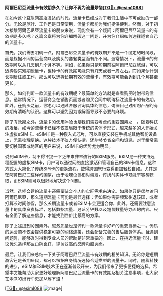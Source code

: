 **阿爾巴尼亞流量卡有效期多久？让你不再为流量烦恼[[TG💪+ @esim1088](https://t.me/s/esim1088)]**

在如今这个互联网高度发达的时代，流量卡已经成为了我们生活中不可或缺的一部分。无论是旅行、工作还是日常使用，流量卡都能为我们提供便利。然而，对于初次接触阿爾巴尼亞流量卡的朋友来说，可能会有一个疑问：阿爾巴尼亞流量卡的有效期是多久呢？这篇文章将为你详细解答这一问题，并为你介绍如何选择适合自己的流量卡。

首先，我们需要明确一点，阿爾巴尼亞流量卡的有效期并不是一个固定的时间段，而是根据不同的运营商以及购买的套餐类型而有所不同。通常情况下，流量卡的有效期可以从几天到几个月不等。例如，如果你只是短期前往阿爾巴尼亞旅游，可以选择购买短期流量卡，这种卡的有效期可能只有几天或者一周左右。而如果你计划长期居住或工作，那么可以选择长期有效的流量卡，有效期可能会达到几个月甚至更长。

那么，如何判断一款流量卡的有效期呢？最简单的方法就是查看购买时附带的信息。通常情况下，运营商会在销售页面或者购买合同中明确标注流量卡的有效期。此外，在购买之前，你也可以通过客服咨询具体的信息，确保自己对所购产品的有效期有清晰的认识。这样可以避免因为误解而导致不必要的麻烦。

除了有效期之外，流量卡的使用体验也是我们需要考虑的重要因素之一。随着科技的发展，如今的流量卡已经不仅仅局限于传统的实体卡形式，越来越多的人开始关注虚拟eSIM卡。eSIM卡是一种嵌入式芯片，可以直接安装在手机或其他智能设备上，无需物理更换。这种技术不仅方便快捷，还能够节省空间和资源。对于经常需要切换国家或地区的用户来说，eSIM卡的优势尤为明显。

说到eSIM卡，就不得不提一下近年来非常流行的ESIM服务。ESIM是一种支持远程配置的虚拟SIM卡，用户可以通过网络直接激活和管理自己的SIM卡信息。这种方式大大简化了传统SIM卡的更换流程，使得跨国旅行变得更加轻松自如。尤其是在阿爾巴尼亞这样的国家，由于地理位置相对偏远，传统的实体卡可能不容易获取，而ESIM则可以很好地解决这个问题。

当然，选择合适的流量卡还需要结合个人的实际需求来决定。如果你只是偶尔访问阿爾巴尼亞，那么短期流量卡可能是最佳选择；但如果你需要频繁往返该国，或者打算长时间停留，那么长期流量卡或者ESIM卡会更适合你。此外，还需要注意流量卡的具体资费标准，包括数据流量、通话分钟数以及短信数量等方面的内容。只有全面了解这些信息，才能找到性价比最高的方案。

除了上述提到的因素外，服务质量也是评判一款流量卡好坏的重要指标之一。优质的运营商不仅会提供稳定可靠的网络连接，还会配备完善的售后服务体系。当遇到问题时，能够及时得到专业人员的帮助是非常重要的。因此，在挑选流量卡时，建议优先选择那些口碑良好、评价较高的品牌和服务商。

最后，让我们来总结一下关于阿爾巴尼亞流量卡有效期的相关知识。无论你是短期游客还是长期居民，都可以根据自身情况选择合适类型的流量卡。同时，随着科技的进步，eSIM和ESIM技术正在逐渐普及开来，为我们带来了更多便捷的选择。希望本文能帮助大家更好地理解阿爾巴尼亞流量卡的有效期及相关注意事项，让大家在未来的出行中更加从容不迫！

[[TG💪+ @esim1088](https://t.me/s/esim1088) ![Image](https://i.postimg.cc/4NQfJmqS/Snipaste-2025-05-13-00-14-12.png)]
